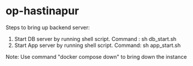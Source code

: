 # op-hastinapur

Steps to bring up backend server:
1. Start DB server by running shell script. Command : sh db_start.sh
2. Start App server by running shell script. Command: sh app_start.sh

Note: Use command "docker compose down" to bring down the instance

